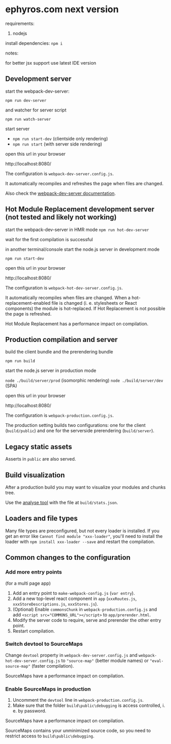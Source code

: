 ephyros.com next version
========================

requirements:

1. nodejs

install dependencies: `npm i`

notes:

for better jsx support use latest IDE version

## Development server


start the webpack-dev-server:

`npm run dev-server`

and watcher for server script

`npm run watch-server`

start server

- `npm run start-dev` (clientside only rendering)
- `npm run start` (with server side rendering)

open this url in your browser

http://localhost:8080/

The configuration is `webpack-dev-server.config.js`.

It automatically recompiles and refreshes the page when files are changed.

Also check the [webpack-dev-server documentation](http://webpack.github.io/docs/webpack-dev-server.html).


## Hot Module Replacement development server (not tested and likely not working)

start the webpack-dev-server in HMR mode
`npm run hot-dev-server`

wait for the first compilation is successful

in another terminal/console
start the node.js server in development mode

`npm run start-dev`

open this url in your browser

http://localhost:8080/

The configuration is `webpack-hot-dev-server.config.js`.

It automatically recompiles when files are changed. When a hot-replacement-enabled file is changed (i. e. stylesheets or React components) the module is hot-replaced. If Hot Replacement is not possible the page is refreshed.

Hot Module Replacement has a performance impact on compilation.


## Production compilation and server

build the client bundle and the prerendering bundle

`npm run build`

start the node.js server in production mode

`node ./build/server/prod` (isomorphic rendering)
`node ./build/server/dev` (SPA)

open this url in your browser

http://localhost:8080/

The configuration is `webpack-production.config.js`.

The production setting builds two configurations: one for the client (`build/public`) and one for the serverside prerendering (`build/server`).


## Legacy static assets

Asserts in `public` are also served.


## Build visualization

After a production build you may want to visualize your modules and chunks tree.

Use the [analyse tool](http://webpack.github.io/analyse/) with the file at `build/stats.json`.


## Loaders and file types

Many file types are preconfigured, but not every loader is installed. If you get an error like `Cannot find module "xxx-loader"`, you'll need to install the loader with `npm install xxx-loader --save` and restart the compilation.


## Common changes to the configuration

### Add more entry points

(for a multi page app)

1. Add an entry point to `make-webpack-config.js` (`var entry`).
2. Add a new top-level react component in `app` (`xxxRoutes.js`, `xxxStoreDescriptions.js`, `xxxStores.js`).
3. (Optional) Enable `commonsChunk` in `webpack-production.config.js` and add `<script src="COMMONS_URL"></script>` to `app/prerender.html`.
4. Modify the server code to require, serve and prerender the other entry point.
5. Restart compilation.

### Switch devtool to SourceMaps

Change `devtool` property in `webpack-dev-server.config.js` and `webpack-hot-dev-server.config.js` to `"source-map"` (better module names) or `"eval-source-map"` (faster compilation).

SourceMaps have a performance impact on compilation.

### Enable SourceMaps in production

1. Uncomment the `devtool` line in `webpack-production.config.js`.
2. Make sure that the folder `build\public\debugging` is access controlled, i. e. by password.

SourceMaps have a performance impact on compilation.

SourceMaps contains your unminimized source code, so you need to restrict access to `build\public\debugging`.
